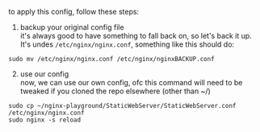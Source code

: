 to apply this config, follow these steps:
1. backup your original config file\
it's always good to have something to fall back on, so let's back it up. It's undes `/etc/nginx/nginx.conf`, something like this should do:
```
sudo mv /etc/nginx/nginx.conf /etc/nginx/nginxBACKUP.conf
```
2. use our config\
now, we can use our own config, ofc this command will need to be tweaked if you cloned the repo elsewhere (other than ~/)
```
sudo cp ~/nginx-playground/StaticWebServer/StaticWebServer.conf /etc/nginx/nginx.conf
sudo nginx -s reload
```